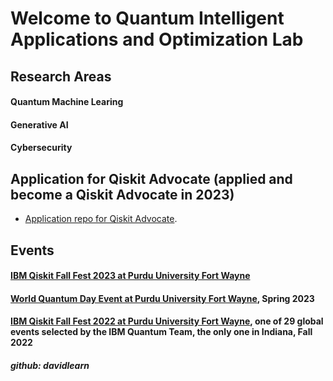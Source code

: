 # Welcome to Quantum Intelligent Applications and Optimization Lab

## Research Areas
#### Quantum Machine Learing
#### Generative AI
#### Cybersecurity

## Application for Qiskit Advocate (applied and become a Qiskit Advocate in 2023)
- [Application repo for Qiskit Advocate](https://github.com/davidlearn/qiskitAdvocateApplication#readme).

## Events
#### [IBM Qiskit Fall Fest 2023 at Purdu University Fort Wayne](https://qiskit.org/events/fall-fest/)
#### [World Quantum Day Event at Purdu University Fort Wayne](https://worldquantumday.org/events/intro-to-quantum-computing-its-applications/), Spring 2023
#### [IBM Qiskit Fall Fest 2022 at Purdu University Fort Wayne](https://qiskit.org/events/fall-fest/), one of 29 global events selected by the IBM Quantum Team, the only one in Indiana, Fall 2022




##### github: davidlearn
